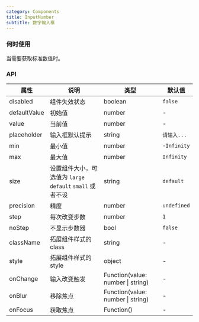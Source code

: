 ```yaml
---
category: Components
title: InputNumber
subtitle: 数字输入框
---
```


### 何时使用

当需要获取标准数值时。

### API

| 属性         | 说明                                                      | 类型                                  | 默认值      |
| ------------ | --------------------------------------------------------- | ------------------------------------- | ----------- |
| disabled     | 组件失效状态                                              | boolean                               | `false`     |
| defaultValue | 初始值                                                    | number                                | -           |
| value        | 当前值                                                    | number                                | -           |
| placeholder  | 输入框默认提示                                            | string                                | `请输入...` |
| min          | 最小值                                                    | number                                | `-Infinity` |
| max          | 最大值                                                    | number                                | `Infinity`  |
| size         | 设置组件大小，可选值为 `large` `default` `small` 或者不设 | string                                | `default`   |
| precision    | 精度                                                      | number                                | `undefined` |
| step         | 每次改变步数                                              | number                                | `1`         |
| noStep       | 不显示步数器                                              | bool                                  | `false`     |
| className    | 拓展组件样式的 class                                      | string                                | -           |
| style        | 拓展组件样式的 style                                      | object                                | -           |
| onChange     | 输入改变触发                                              | Function(value: number &#124; string) | -           |
| onBlur       | 移除焦点                                                  | Function(value: number &#124; string) | -           |
| onFocus      | 获取焦点                                                  | Function()                            | -           |
